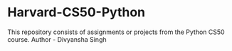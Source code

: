 # Harvard-CS50-Python
This repository consists of assignments or projects from the Python CS50 course.
Author - Divyansha Singh
